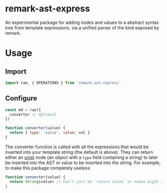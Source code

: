 # remark-ast-express
An experimental package for adding nodes and values to a abstract syntax tree from template expressions, via a unified parser of the kind exposed by remark.

# Usage
## Import
```javascript
import rae, { OPERATIONS } from 'remark-ast-express'
```
## Configure
```javascript
const md = rae({
  converter // Optional
})

function converter(value) {
  return { type: 'value', value: val }
}
```

The converter function is called with all the expressions that would be inserted into your template string (the default is above). They can return either an [unist](https://github.com/syntax-tree/unist) node (an object with a `type` field containing a string) to later be inserted into the AST or value to be inserted into the string. For example, to make this package completely useless:

```javascript
function converter(value) {
  return String(value) // Can't just be `return value` or nodes might still be inserted.
)
```
